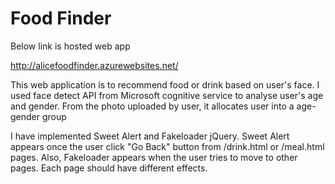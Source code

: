 # Food Finder

Below link is hosted web app

http://alicefoodfinder.azurewebsites.net/

This web application is to recommend food or drink based on user's face.
I used face detect API from Microsoft cognitive service to analyse user's age and gender.
From the photo uploaded by user, it allocates user into a age-gender group

I have implemented Sweet Alert and Fakeloader jQuery.
Sweet Alert appears once the user click "Go Back" button from /drink.html or /meal.html pages.
Also, Fakeloader appears when the user tries to move to other pages.
Each page should have different effects.
